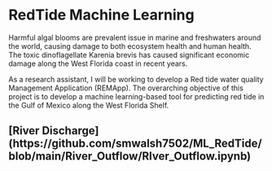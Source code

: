 # RedTide Machine Learning

Harmful algal blooms are prevalent issue in marine and freshwaters around the world, causing damage to both ecosystem health and human health. 
The toxic dinoflagellate Karenia brevis has caused significant economic damage along the West Florida coast in recent years. 


As a research assistant, I will be working to develop a Red tide water quality Management Application (REMApp). 
The overarching objective of this project is to develop a machine learning-based tool for predicting red tide in the Gulf of Mexico along the West Florida Shelf. 

<details>
<summary style="display: list-item; list-style-type: none;"> 
  <h2>[River Discharge](https://github.com/smwalsh7502/ML_RedTide/blob/main/River_Outflow/RIver_Outflow.ipynb)</h2>
</summary>
Data sourced from [USGS.gov](https://waterdata.usgs.gov/nwis)

In this portion, the data was gathered for nine rivers total along the south west Florida shelf. 

USGS River Stations Included:
* Tampa Bay (USGS 2306647)
* Peace River (USGS 2296750)
* Lake Okeechobee (USGS 2274325)
* Suwanee River (USGS 2323500)
* Withlacoochee River (USGS 2319000)
* Hillsborough River (USGS 2303330)
* Little Manatee River (USGS 2300500)
* Myakka River (USGS 2298830)
* Caloosahatchee Canal (USGS 2292000).

Rivers were organized by size and the weekly average discharge was plotted over time with large rivers in one graph and small rivers on another. Later, we will analyze this collected data to assess wether or not there is a correlation between river discharge and appearance of red tide.


<p align="center">
<img width="800" alt="image" src="https://github.com/smwalsh7502/ML_RedTide/assets/90478060/6cc62cee-e5c2-45a9-a476-4209eb5f081c">
</p>
</details>


